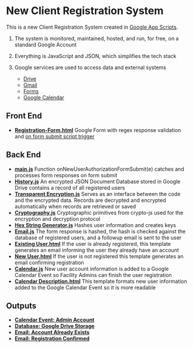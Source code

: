 # New Client Registration System

This is a new Client Registration System created in [Google App Scripts](https://developers.google.com/apps-script).

1. The system is monitored, maintained, hosted, and run, for free, on a standard Google Account
2. Everything is JavaScript and JSON, which simplifies the tech stack
3. Google services are used to access data and external systems

   - [Drive](https://developers.google.com/apps-script/reference/drive)
   - [Gmail](https://developers.google.com/apps-script/reference/gmail)
   - [Forms](https://developers.google.com/apps-script/reference/forms)
   - [Google Calendar](https://developers.google.com/apps-script/reference/calendar)

## Front End

- [**Registration-Form.html**](./frontend/Registration-Form.html) Google Form with regex response validation and [on form submit script trigger](https://ctrlq.org/google.apps.script/docs/guides/triggers/events.html)

## Back End

- [**main.js**](./backend/main.js) Function onNewUserAuthorizationFormSubmit(e) catches and processes form responses on form submit
- [**History.js**](./backend/History.js) An encrypted JSON Document Database stored in Google Drive contains a record of all registered users
- [**Transparent Encryption.js**](./backend/Transparent%20Encryption.js) Serves as an interface between the code and the encrypted data. Records are decrypted and encrypted automatically when records are retrieved or saved
- [**Cryptography.js**](./backend/Cryptography.js) Cryptographic primitives from crypto-js used for the encryption and decryption protocol
- [**Hex String Generator.js**](./backend/Hex%20String%20Generator.js) Hashes user information and creates keys
- [**Email.js**](./backend/Email.js) The form response is hashed, the hash is checked against the database of registered users, and a followup email is sent to the user
- [**Existing User.html**](./backend/Existing%20User.html) If the user is already registered, this template generates an email informing the user they already have an account
- [**New User.html**](./backend/New%20User.html) If the user is not registered this template generates an email confirming registration
- [**Calendar.js**](./backend/Calendar.js) New user account information is added to a Google Calendar Event so Facility Admins can finish the user registration
- [**Calendar Description.html**](./backend/Calendar%20Description.html) This template formats new user information added to the Google Calendar Event so it is more readable

## Outputs

- [**Calendar Event: Admin Account**](./outputs/calendar-event.pdf)
- [**Database: Google Drive Storage**](./outputs/database-storage.pdf)
- [**Email: Account Already Exists**](./outputs/account-already-exists.pdf)
- [**Email: Registration Confirmed**](./outputs/registration-confirmation.pdf)
